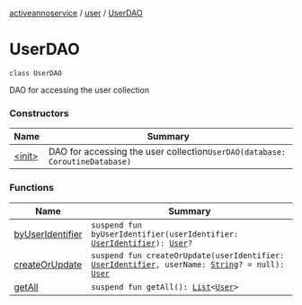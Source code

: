 [activeannoservice](../../index.md) / [user](../index.md) / [UserDAO](./index.md)

# UserDAO

`class UserDAO`

DAO for accessing the user collection

### Constructors

| Name | Summary |
|---|---|
| [&lt;init&gt;](-init-.md) | DAO for accessing the user collection`UserDAO(database: CoroutineDatabase)` |

### Functions

| Name | Summary |
|---|---|
| [byUserIdentifier](by-user-identifier.md) | `suspend fun byUserIdentifier(userIdentifier: `[`UserIdentifier`](../../project.userroles/-user-identifier.md)`): `[`User`](../-user/index.md)`?` |
| [createOrUpdate](create-or-update.md) | `suspend fun createOrUpdate(userIdentifier: `[`UserIdentifier`](../../project.userroles/-user-identifier.md)`, userName: `[`String`](https://kotlinlang.org/api/latest/jvm/stdlib/kotlin/-string/index.html)`? = null): `[`User`](../-user/index.md) |
| [getAll](get-all.md) | `suspend fun getAll(): `[`List`](https://kotlinlang.org/api/latest/jvm/stdlib/kotlin.collections/-list/index.html)`<`[`User`](../-user/index.md)`>` |
